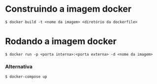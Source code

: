 # Construindo a imagem docker

```shell
$ docker build -t <nome da imagem> <diretório da dockerfile>
```

# Rodando a imagem docker

```shell
$ docker run -p <porta interna>:<porta externa> -d <nome da imagem>
```


### Alternativa

```shell
$ docker-compose up
```